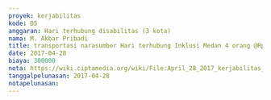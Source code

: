 ```yaml
---
proyek: kerjabilitas
kode: D5
anggaran: Hari terhubung disabilitas (3 kota)
nama: M. Akbar Pribadi
title: transportasi narasumber Hari terhubung Inklusi Medan 4 orang @Rp 75.000,-
date: 2017-04-28
biaya: 300000
nota: https://wiki.ciptamedia.org/wiki/File:April_28_2017_kerjabilitas_D5_transport_narasumber_hti_medan_akbar.png
tanggalpelunasan: 2017-04-28
notapelunasan:
---
```

